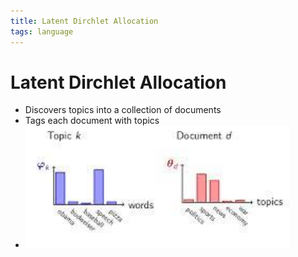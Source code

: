 ```yaml
---
title: Latent Dirchlet Allocation
tags: language
---
```


# Latent Dirchlet Allocation
- Discovers topics into a collection of documents
- Tags each document with topics
- ![im](assets/Pasted%20Image%2020220506185317.png)






























































































